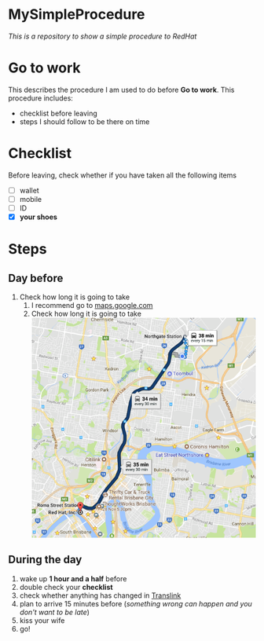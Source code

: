 # MySimpleProcedure

_This is a repository to show a simple procedure to RedHat_

# Go to work
This describes the procedure I am used to do before **Go to work**. This procedure includes:
- checklist before leaving
- steps I should follow to be there on time

# Checklist
Before leaving, check whether if you have taken all the following items
- [ ] wallet
- [ ] mobile
- [ ] ID 
- [X] __your shoes__

# Steps
## Day before
1. Check how long it is going to take
   1. I recommend go to [maps.google.com](http://maps.google.com)
   1. Check how long it is going to take ![image](map.png?raw=true)
## During the day
1. wake up __1 hour and a half__ before 
1. double check your __checklist__
1. check whether anything has changed in [Translink](http://jp.translink.com.au)
1. plan to arrive 15 minutes before (_something wrong can happen and you don't want to be late_)
1. kiss your wife
1. go!

